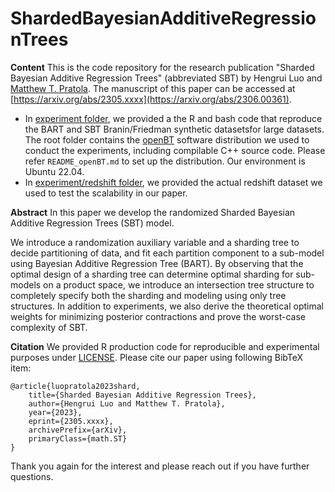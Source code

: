 


# ShardedBayesianAdditiveRegressionTrees

**Content**
This is the code repository for the research publication "Sharded Bayesian Additive Regression Trees" (abbreviated SBT) by Hengrui Luo and [Matthew T. Pratola](http://www.matthewpratola.com/). 
The manuscript of this paper can be accessed at [https://arxiv.org/abs/2305.xxxx](https://arxiv.org/abs/2306.00361). 

 - In [experiment folder](https://github.com/hrluo/ShardedBayesianAdditiveRegressionTrees/tree/master/experiment), we provided a the R and bash code that reproduce the BART and SBT Branin/Friedman synthetic datasetsfor large datasets. The root folder contains the [openBT](https://bitbucket.org/mpratola/openbt/src/master/) software distribution we used to conduct the experiments, including compilable C++ source code. Please refer `README_openBT.md` to set up the distribution. Our environment is Ubuntu 22.04. 
 - In [experiment/redshift folder](https://github.com/hrluo/ShardedBayesianAdditiveRegressionTrees/tree/master/experiment/redshift), we provided the actual redshift dataset we used to test the scalability in our paper. 

**Abstract**
In this paper we develop the randomized Sharded Bayesian Additive Regression Trees (SBT) model.

We introduce a randomization auxiliary variable and a sharding tree to decide partitioning of data, and fit each partition component to a sub-model using Bayesian Additive Regression Tree (BART). By observing that the optimal design of a sharding tree can determine optimal sharding for sub-models on a product space, we introduce an intersection tree structure to completely specify both the sharding and modeling using only tree structures. In addition to experiments, we also derive the theoretical optimal weights for minimizing posterior contractions and prove the worst-case complexity of SBT. 

**Citation**
We provided R production code for reproducible and experimental purposes under [LICENSE](https://github.com/hrluo/ShardedBayesianAdditiveRegressionTrees/blob/master/LICENSE).
Please cite our paper using following BibTeX item:

    @article{luopratola2023shard,
        title={Sharded Bayesian Additive Regression Trees},
        author={Hengrui Luo and Matthew T. Pratola},
        year={2023},
        eprint={2305.xxxx},
        archivePrefix={arXiv},
        primaryClass={math.ST}
    }

Thank you again for the interest and please reach out if you have further questions.
